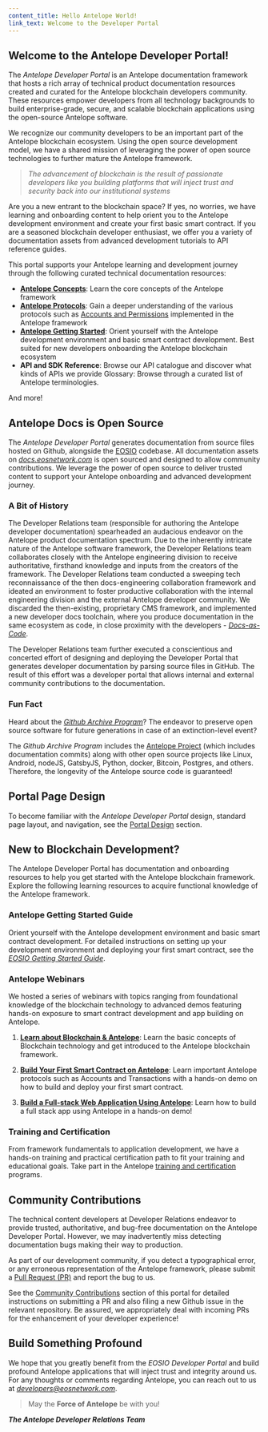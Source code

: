 ```yaml
---
content_title: Hello Antelope World!
link_text: Welcome to the Developer Portal
---
```


## Welcome to the Antelope Developer Portal!

The *Antelope Developer Portal* is an Antelope documentation framework that hosts a rich array of technical product documentation resources created and curated for the Antelope blockchain developers community. These resources empower developers from all technology backgrounds to build enterprise-grade, secure, and scalable blockchain applications using the open-source Antelope software.

We recognize our community developers to be an important part of the Antelope blockchain ecosystem. Using the open source development model, we have a shared mission of leveraging the power of open source technologies to further mature the Antelope framework.

> *The advancement of blockchain is the result of passionate developers like you building platforms that will inject trust and security back into our institutional systems*

Are you a new entrant to the blockchain space? If yes, no worries, we have learning and onboarding content to help orient you to the Antelope development environment and create your first basic smart contract. If you are a seasoned blockchain developer enthusiast, we offer you a variety of documentation assets from advanced development tutorials to API reference guides.

This portal supports your Antelope learning and development journey through the following curated technical documentation resources:

* [**Antelope Concepts**](../20_introduction-to-eosio): Learn the core concepts of the Antelope framework
* [**Antelope Protocols**](../60_protocol-guides): Gain a deeper understanding of the various protocols such as [Accounts and Permissions](../60_protocol-guides/40_accounts_and_permissions.md) implemented in the Antelope framework
* [**Antelope Getting Started**](../30_getting-started-guide): Orient yourself with the Antelope development environment and basic smart contract development. Best suited for new developers onboarding the Antelope blockchain ecosystem
* **API and SDK Reference**: Browse our API catalogue and discover what kinds of APIs we provide
Glossary: Browse through a curated list of Antelope terminologies.

And more!

## Antelope Docs is Open Source

The *Antelope Developer Portal* generates documentation from source files hosted on Github, alongside the [EOSIO](https://github.com/EOSIO) codebase. All documentation assets on [*docs.eosnetwork.com*](https://docs.eosnetwork.com/) is open sourced and designed to allow community contributions. We leverage the power of open source to deliver trusted content to support your Antelope onboarding and advanced development journey.

### A Bit of History

The Developer Relations team (responsible for authoring the Antelope developer documentation) spearheaded an audacious endeavor on the Antelope product documentation spectrum. Due to the inherently intricate nature of the Antelope software framework, the Developer Relations team collaborates closely with the Antelope engineering division to receive authoritative, firsthand knowledge and inputs from the creators of the framework. The Developer Relations team conducted a sweeping tech reconnaissance of the then docs-engineering collaboration framework and ideated an environment to foster productive collaboration with the internal engineering division and the external Antelope developer community. We discarded the then-existing, proprietary CMS framework, and implemented a new developer docs toolchain, where you produce documentation in the same ecosystem as code, in close proximity with the developers - [*Docs-as-Code*](https://www.docslikecode.com/).

The Developer Relations team further executed a conscientious and concerted effort of designing and deploying the Developer Portal that generates developer documentation by parsing source files in GitHub. The result of this effort was a developer portal that allows internal and external community contributions to the documentation.

### Fun Fact

Heard about the [*Github Archive Program*](https://archiveprogram.github.com/)? The endeavor to preserve open source software for future generations in case of an extinction-level event? 

The *Github Archive Program* includes the [Antelope Project](https://github.com/EOSIO) (which includes documentation commits) along with other open source projects like Linux, Android, nodeJS, GatsbyJS, Python, docker, Bitcoin, Postgres, and others. Therefore, the longevity of the Antelope source code is guaranteed!

## Portal Page Design

To become familiar with the *Antelope Developer Portal* design, standard page layout, and navigation, see the [Portal Design](10_portal-design) section.

## New to Blockchain Development?

The Antelope Developer Portal has documentation and onboarding resources to help you get started with the Antelope blockchain framework. Explore the following learning resources to acquire functional knowledge of the Antelope framework.

### Antelope Getting Started Guide 
Orient yourself with the Antelope development environment and basic smart contract development. For detailed instructions on setting up your development environment and deploying your first smart contract, see the [_EOSIO Getting Started Guide_](../30_getting-started-guide). 

### Antelope Webinars
We hosted a series of webinars with topics ranging from foundational knowledge of the blockchain technology to advanced demos featuring hands-on exposure to smart contract development and app building on Antelope.

1. [**Learn about Blockchain & Antelope**](https://eos.io/webinars/learn-about-blockchain-eosio/):
Learn the basic concepts of Blockchain technology and get introduced to the Antelope blockchain framework. 

2. [**Build Your First Smart Contract on Antelope**](https://eos.io/webinars/build-your-first-smart-contract-on-eosio/): 
Learn important Antelope protocols such as Accounts and Transactions with a hands-on demo on how to build and deploy your first smart contract. 

3. [**Build a Full-stack Web Application Using Antelope**](https://eos.io/webinars/build-a-full-stack-web-application-using-eosio/): 
Learn how to build a full stack app using Antelope in a hands-on demo! 

### Training and Certification
From framework fundamentals to application development, we have a hands-on training and practical certification path to fit your training and educational goals. Take part in the Antelope [training and certification](https://eos.io/eosio-for-business/training-certification/) programs.


## Community Contributions

The technical content developers at Developer Relations endeavor to provide trusted, authoritative, and bug-free documentation on the Antelope Developer Portal. However, we may inadvertently miss detecting documentation bugs making their way to production.  

As part of our development community, if you detect a typographical error, or any erroneous representation of the Antelope framework, please submit a [Pull Request (PR)](https://docs.github.com/en/free-pro-team@latest/github/collaborating-with-issues-and-pull-requests/creating-a-pull-request) and report the bug to us. 

See the [Community Contributions](20_community-contributions) section of this portal for detailed instructions on submitting a PR and also filing a new Github issue in the relevant repository. Be assured, we appropriately deal with incoming PRs for the enhancement of your developer experience! 

## Build Something Profound

We hope that you greatly benefit from the _EOSIO Developer Portal_ and build profound Antelope applications that will inject trust and integrity around us. For any thoughts or comments regarding Antelope, you can reach out to us at [_developers@eosnetwork.com_](mailto:developers@eosnetwork.com).

> May the **Force of Antelope** be with you!

***The Antelope Developer Relations Team*** 
